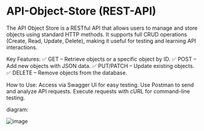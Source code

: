 # API-Object-Store (REST-API)

The API Object Store is a RESTful API that allows users to manage and store objects using standard HTTP methods. It supports full CRUD operations (Create, Read, Update, Delete), making it useful for testing and learning API interactions.

Key Features:
✅ GET – Retrieve objects or a specific object by ID.
✅ POST – Add new objects with JSON data.
✅ PUT/PATCH – Update existing objects.
✅ DELETE – Remove objects from the database.

How to Use:
Access via Swagger UI for easy testing.
Use Postman to send and analyze API requests.
Execute requests with cURL for command-line testing.

diagram:

![image](https://github.com/user-attachments/assets/1b76926c-44ae-4d5f-a91f-05dde7ff70f9)
